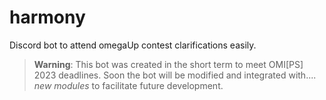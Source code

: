 # harmony
Discord bot to attend omegaUp contest clarifications easily.

> **Warning**: This bot was created in the short term to meet OMI[PS] 2023 deadlines. Soon the bot will be modified and integrated with.... *new modules* to facilitate future development.
